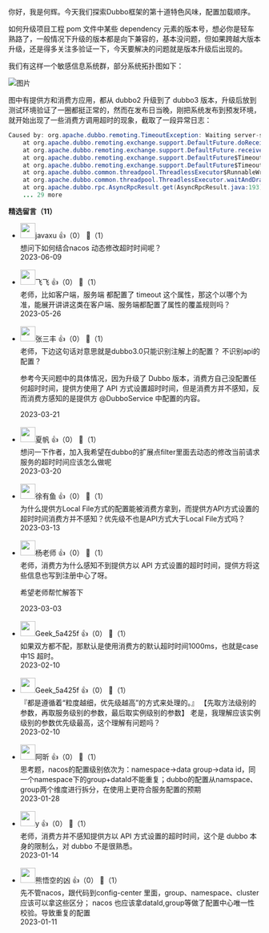 你好，我是何辉。今天我们探索Dubbo框架的第十道特色风味，配置加载顺序。

如何升级项目工程 pom 文件中某些 dependency 元素的版本号，想必你是轻车熟路了，一般情况下升级的版本都是向下兼容的，基本没问题，但如果跨越大版本升级，还是得多关注多验证一下，今天要解决的问题就是版本升级后出现的。

我们有这样一个敏感信息系统群，部分系统拓扑图如下：

![图片](https://static001.geekbang.org/resource/image/47/a6/472351157b114cfb04815f6db4d402a6.png?wh=1920x1054)

图中有提供方和消费方应用，都从 dubbo2 升级到了 dubbo3 版本，升级后放到测试环境验证了一圈都挺正常的，然而在发布日当晚，刚把系统发布到预发环境，就开始出现了一些消费方调用超时的现象，截取了一段异常日志：

```java
Caused by: org.apache.dubbo.remoting.TimeoutException: Waiting server-side response timeout by scan timer. start time: 2022-11-24 21:36:57.228, end time: 2022-11-24 21:36:58.246, client elapsed: 2 ms, server elapsed: 1016 ms, timeout: 1000 ms, request: Request [id=3, version=2.0.2, twoway=true, event=false, broken=false, data=RpcInvocation [methodName=decrypt, parameterTypes=[class java.lang.String], arguments=[Geek], attachments={path=com.hmilyylimh.cloud.facade.crypto.CryptoFacade, remote.application=dubbo-11-loadcfg-consumer, interface=com.hmilyylimh.cloud.facade.crypto.CryptoFacade, version=0.0.0, timeout=1000}]], channel: /192.168.100.183:49527 -> /192.168.100.183:28110
	at org.apache.dubbo.remoting.exchange.support.DefaultFuture.doReceived(DefaultFuture.java:212)
	at org.apache.dubbo.remoting.exchange.support.DefaultFuture.received(DefaultFuture.java:176)
	at org.apache.dubbo.remoting.exchange.support.DefaultFuture$TimeoutCheckTask.notifyTimeout(DefaultFuture.java:295)
	at org.apache.dubbo.remoting.exchange.support.DefaultFuture$TimeoutCheckTask.lambda$run$0(DefaultFuture.java:282)
	at org.apache.dubbo.common.threadpool.ThreadlessExecutor$RunnableWrapper.run(ThreadlessExecutor.java:184)
	at org.apache.dubbo.common.threadpool.ThreadlessExecutor.waitAndDrain(ThreadlessExecutor.java:103)
	at org.apache.dubbo.rpc.AsyncRpcResult.get(AsyncRpcResult.java:193)
	... 29 more
```
<div><strong>精选留言（11）</strong></div><ul>
<li><img src="" width="30px"><span>javaxu</span> 👍（0） 💬（1）<div>想问下如何结合nacos 动态修改超时时间呢？</div>2023-06-09</li><br/><li><img src="https://static001.geekbang.org/account/avatar/00/11/10/bb/1616a0aa.jpg" width="30px"><span>飞飞</span> 👍（0） 💬（1）<div>老师，比如客户端，服务端 都配置了 timeout 这个属性，那这个以哪个为准，能展开讲讲这类在客户端、服务端都配置了属性的覆盖规则吗？</div>2023-05-26</li><br/><li><img src="https://static001.geekbang.org/account/avatar/00/11/a0/cb/aab3b3e7.jpg" width="30px"><span>张三丰</span> 👍（0） 💬（1）<div>老师，下边这句话对意思就是dubbo3.0只能识别注解上的配置？ 不识别api的配置？


参考今天问题中的具体情况，因为升级了 Dubbo 版本，消费方自己没配置任何超时时间，提供方使用了 API 方式设置超时时间，但是消费方并不感知，反而消费方感知的是提供方 @DubboService 中配置的内容。</div>2023-03-21</li><br/><li><img src="https://static001.geekbang.org/account/avatar/00/2e/4a/87/791d0f5e.jpg" width="30px"><span>夏帆</span> 👍（0） 💬（1）<div>想问一下作者，加入我希望在dubbo的扩展点filter里面去动态的修改当前请求服务的超时时间应该怎么做呢</div>2023-03-20</li><br/><li><img src="" width="30px"><span>徐有鱼</span> 👍（0） 💬（1）<div>为什么提供方Local File方式的配置能被消费方拿到，而提供方API方式设置的超时时间消费方并不感知？优先级不也是API方式大于Local File方式吗？</div>2023-03-13</li><br/><li><img src="" width="30px"><span>杨老师</span> 👍（0） 💬（1）<div>老师，消费方为什么感知不到提供方以 API 方式设置的超时时间，提供方将这些信息也写到注册中心了呀。

希望老师帮忙解答下</div>2023-03-03</li><br/><li><img src="" width="30px"><span>Geek_5a425f</span> 👍（0） 💬（1）<div>如果双方都不配，那默认是使用消费方的默认超时时间1000ms，也就是case 中1S 超时。</div>2023-02-10</li><br/><li><img src="" width="30px"><span>Geek_5a425f</span> 👍（0） 💬（1）<div>『都是遵循着“粒度越细，优先级越高”的方式来处理的。』
【先取方法级别的参数，再取服务级别的参数，最后取实例级别的参数】
老是，我理解应该实例级别的参数优先级最高，这个理解有问题吗？</div>2023-02-10</li><br/><li><img src="https://static001.geekbang.org/account/avatar/00/0f/74/aa/178a6797.jpg" width="30px"><span>阿昕</span> 👍（0） 💬（1）<div>思考题，nacos的配置级别依次为：namespace-&gt;data group-&gt;data id，同一个namespace下的group+dataId不能重复；dubbo的配置从namspace、group两个维度进行拆分，在使用上更符合服务配置的预期</div>2023-01-28</li><br/><li><img src="https://static001.geekbang.org/account/avatar/00/15/ee/88/81ccde9a.jpg" width="30px"><span>y</span> 👍（0） 💬（1）<div>老师，消费方并不感知提供方以 API 方式设置的超时时间，这个是 dubbo 本身的限制么，对 dubbo 不是很熟悉。</div>2023-01-14</li><br/><li><img src="https://static001.geekbang.org/account/avatar/00/1d/80/93/dde3d5f0.jpg" width="30px"><span>熊悟空的凶</span> 👍（0） 💬（1）<div>先不管nacos，跟代码到config-center 里面，group、namespace、cluster  应该可以拿这些区分；
nacos 也应该拿dataId,group等做了配置中心唯一性校验。导致重复的配置</div>2023-01-11</li><br/>
</ul>